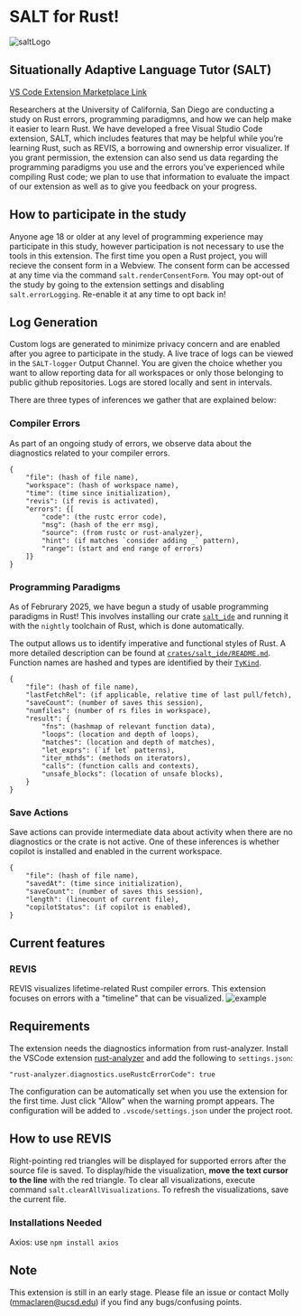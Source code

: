 # SALT for Rust!

![saltLogo](https://github.com/mojeanmac/vscode-salt/blob/master/assets/salt.png?raw=true)

## Situationally Adaptive Language Tutor (SALT)

[VS Code Extension Marketplace Link](https://marketplace.visualstudio.com/items?itemName=Kale-Lab.salt)

Researchers at the University of California, San Diego are conducting a study on Rust errors, programming paradigmns, and how we can help make it easier to learn Rust. We have developed a free Visual Studio Code extension, SALT, which includes features that may be helpful while you’re learning Rust, such as REVIS, a borrowing and ownership error visualizer. If you grant permission, the extension can also send us data regarding the programming paradigms you use and the errors you’ve experienced while compiling Rust code; we plan to use that information to evaluate the impact of our extension as well as to give you feedback on your progress.

## How to participate in the study

Anyone age 18 or older at any level of programming experience may participate in this study, however participation is not necessary to use the tools in this extension. The first time you open a Rust project, you will recieve the consent form in a Webview. The consent form can be accessed at any time via the command `salt.renderConsentForm`.
You may opt-out of the study by going to the extension settings and disabling `salt.errorLogging`. Re-enable it at any time to opt back in!

## Log Generation

Custom logs are generated to minimize privacy concern and are enabled after you agree to participate in the study. A live trace of logs can be viewed in the `SALT-logger` Output Channel.
You are given the choice whether you want to allow reporting data for all workspaces or only those belonging to public github repositories.
Logs are stored locally and sent in intervals.

There are three types of inferences we gather that are explained below:

### Compiler Errors

As part of an ongoing study of errors, we observe data about the diagnostics related to your compiler errors.

```
{
    "file": (hash of file name),
    "workspace": (hash of workspace name),
    "time": (time since initialization),
    "revis": (if revis is activated),
    "errors": {[
        "code": (the rustc error code),
        "msg": (hash of the err msg),
        "source": (from rustc or rust-analyzer),
        "hint": (if matches `consider adding _` pattern),
        "range": (start and end range of errors)
    ]}
}
```

### Programming Paradigms

As of Februrary 2025, we have begun a study of usable programming paradigms in Rust! This involves installing our crate [`salt_ide`](https://crates.io/crates/salt_ide) and running it with the `nightly` toolchain of Rust, which is done automatically.

The output allows us to identify imperative and functional styles of Rust.
A more detailed description can be found at [`crates/salt_ide/README.md`](./crates/salt_ide/README). Function names are hashed and types are identified by their [`TyKind`](https://doc.rust-lang.org/beta/nightly-rustc/rustc_middle/ty/sty/type.TyKind.html).

```
{
    "file": (hash of file name),
    "lastFetchRel": (if applicable, relative time of last pull/fetch),
    "saveCount": (number of saves this session),
    "numfiles": (number of rs files in workspace),
    "result": {
        "fns": (hashmap of relevant function data),
        "loops": (location and depth of loops),
        "matches": (location and depth of matches),
        "let_exprs": (`if let` patterns),
        "iter_mthds": (methods on iterators),
        "calls": (function calls and contexts),
        "unsafe_blocks": (location of unsafe blocks),
    }
}
```

### Save Actions

Save actions can provide intermediate data about activity when there are no diagnostics or the crate is not active. One of these inferences is whether copilot is installed and enabled in the current workspace.

```
{
    "file": (hash of file name),
    "savedAt": (time since initialization),
    "saveCount": (number of saves this session),
    "length": (linecount of current file),
    "copilotStatus": (if copilot is enabled),
}
```


## Current features

### REVIS

REVIS visualizes lifetime-related Rust compiler errors.
This extension focuses on errors with a "timeline" that can be visualized.
![example](https://github.com/mojeanmac/vscode-salt/blob/master/assets/example597.png?raw=true)


## Requirements

The extension needs the diagnostics information from rust-analyzer.
Install the VSCode extension [rust-analyzer][] and add the following to `settings.json`:
```
"rust-analyzer.diagnostics.useRustcErrorCode": true
```
The configuration can be automatically set when you use the extension for the first time.
Just click "Allow" when the warning prompt appears.
The configuration will be added to `.vscode/settings.json` under the project root.

[rust-analyzer]: https://marketplace.visualstudio.com/items?itemName=rust-lang.rust-analyzer

## How to use REVIS

Right-pointing red triangles will be displayed for supported errors after the source file is saved.
To display/hide the visualization, **move the text cursor to the line** with the red triangle.
To clear all visualizations, execute command `salt.clearAllVisualizations`.
To refresh the visualizations, save the current file.

### Installations Needed
Axios: use `npm install axios`

## Note

This extension is still in an early stage. Please file an issue or contact  Molly (mmaclaren@ucsd.edu) if you find any bugs/confusing points.
